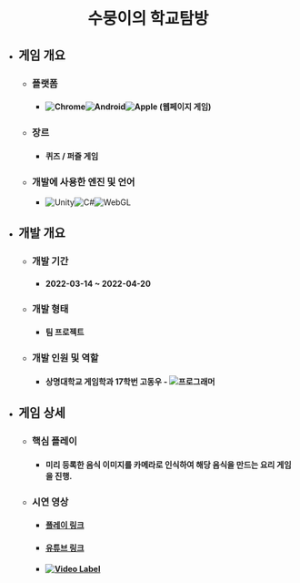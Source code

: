 <div align="center">
  <H1>수뭉이의 학교탐방</H1>
</div>

+ ## **게임 개요**
  + ### 플랫폼
    + #### <img alt="Chrome" src ="https://img.shields.io/badge/PC-4285F4.svg?&style=for-the-badge&logo=GoogleChrome&logoColor=black"/><img alt="Android" src ="https://img.shields.io/badge/Android-3DDC84.svg?&style=for-the-badge&logo=Android&logoColor=black"/><img alt="Apple" src ="https://img.shields.io/badge/iOS-000000.svg?&style=for-the-badge&logo=iOS&logoColor=white"/> (웹페이지 게임)
  + ### 장르
    + #### 퀴즈 / 퍼즐 게임
  + ### 개발에 사용한 엔진 및 언어 
    + <img alt="Unity" src ="https://img.shields.io/badge/Unity-FFFFFF.svg?&style=for-the-badge&logo=Unity&logoColor=black"/><img alt="C#" src ="https://img.shields.io/badge/C Sharp-239120.svg?&style=for-the-badge&logo=CSharp&logoColor=white"/><img alt="WebGL" src ="https://img.shields.io/badge/WebGL(빌드)-990000.svg?&style=for-the-badge&logo=WebGL&logoColor=white"/>
+ ## **개발 개요**
  + ### 개발 기간
    + #### 2022-03-14 ~ 2022-04-20
  + ### 개발 형태
    + #### 팀 프로젝트
  + ### 개발 인원 및 역할
    + #### 상명대학교 게임학과 17학번 고동우 - <img alt="프로그래머" src ="https://img.shields.io/badge/프로그래머(퀴즈 및 퍼즐)-5C2D91.svg?&style=for-the-badge&logo=VisualStudio&logoColor=white"/>
+ ## **게임 상세**
  + ### 핵심 플레이
    + #### 미리 등록한 음식 이미지를 카메라로 인식하여 해당 음식을 만드는 요리 게임을 진행. 
  + ### 시연 영상
    + #### [플레이 링크](https://smugame.smu.ac.kr/team_brain/index.html)
    + #### [유튜브 링크](https://youtu.be/SF2FJB1Xeug)
    + #### [![Video Label](https://user-images.githubusercontent.com/69952837/178149966-abc8378e-7447-489b-8d7b-26dc16068c77.PNG)](https://youtu.be/SF2FJB1Xeug)
